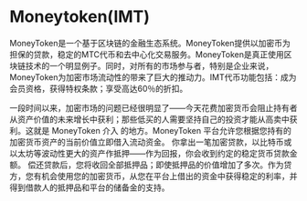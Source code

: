 # Moneytoken(IMT)

MoneyToken是一个基于区块链的金融生态系统。MoneyToken提供以加密币为担保的贷款，稳定的MTC代币和去中心化交易服务。MoneyToken是真正使用区块链技术的一个明显例子。同时，对所有的市场参与者，特别是企业来说，MoneyToken为加密市场流动性的带来了巨大的推动力。IMT代币功能包括：成为会员资格，获得特权条款；享受高达60％的折扣。

一段时间以来，加密市场的问题已经很明显了——今天花费加密货币会阻止持有者从资产价值的未来增长中获利；那些低买的人需要坚持自己的投资才能从高卖中获利。这就是 MoneyToken 介入 的地方。MoneyToken 平台允许您根据您持有的加密货币资产的当前价值立即借入流动资金。 你拿出一笔加密贷款，以比特币或以太坊等波动性更大的资产作抵押——作为回报，你会收到约定的稳定货币贷款金额。 偿还贷款后，您将收回全部抵押品；即使抵押品的价值增加了多次。作为贷方，您有机会使用您的加密货币，从您在平台上借出的资金中获得稳定的利率，并得到借款人的抵押品和平台的储备金的支持。
